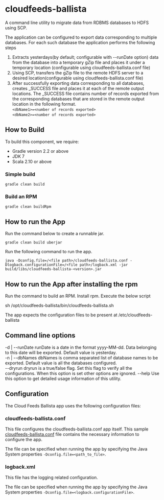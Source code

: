 cloudfeeds-ballista
==========================

A command line utility to migrate data from RDBMS databases to HDFS using SCP.

The application can be configured to export data corresponding to multiple databases. For each 
such database the application performs the following steps

1.  Extracts yesterdays(by default; configurable with --runDate option) data from the database into a temporary
    gZip file and places it under a temporary location (configurable using cloudfeeds-ballista.conf file)
2.  Using SCP, transfers the gZip file to the remote HDFS server to a desired 
    location(configurable using cloudfeeds-ballista.conf file)    
3.  After successfully exporting data corresponding to all databases, creates _SUCCESS file and places it at each 
    of the remote output locations. The _SUCCESS file contains number of records exported from the corresponding 
    databases that are stored in the remote output location in the following format.   
    ```<dbName1>=<number of records exported>```  
    ```<dbName2>=<number of records exported>```

## How to Build
To build this component, we require:
* Gradle version 2.2 or above
* JDK 7
* Scala 2.10 or above


### Simple build
```
gradle clean build
```

### Build an RPM
```
gradle clean buildRpm
```

## How to run the App
Run the command below to create a runnable jar. 
```
gradle clean build uberjar
```
Run the following command to run the app.

```
java -Dconfig.file=/<file path>/cloudfeeds-ballista.conf -Dlogback.configurationFile=/<file path>/logback.xml -jar build/libs/cloudfeeds-ballista-<version>.jar
```
## How to run the App after installing the rpm
Run the command to build an RPM. Install rpm. Execute the below script   

sh /opt/cloudfeeds-ballista/bin/cloudfeeds-ballista.sh

The app expects the configuration files to be present at /etc/cloudfeeds-ballista

## Command line options

  -d <value> | --runDate <value>
         runDate is a date in the format yyyy-MM-dd. Data belonging to this date will be exported. Default value is yesterday.           
  -n <value> | --dbNames <value>
         dbNames is comma separated list of database names to be exported. Default value is all the databases configured.           
  --dryrun
           dryrun is a true/false flag. Set this flag to verify all the configurations. When this option is set other options are ignored.
  --help
         Use this option to get detailed usage information of this utility.

## Configuration

The Cloud Feeds Ballista app uses the following configuration files:

### cloudfeeds-ballista.conf
This file configures the cloudfeeds-ballista.conf app itself. This sample [cloudfeeds-ballista.conf](https://github.com/rackerlabs/cloudfeeds-ballista/blob/master/src/main/resources/cloudfeeds-ballista.conf) file contains the necessary information to configure the app. 

The file can be specified when running the app by specifying the Java System properties ```-Dconfig.file=<path_to_file>```.

### logback.xml
This file has the logging related configuration.

The file can be specified when running the app by specifying the Java System properties ```-Dconfig.file=<logback.configurationFile>```.
